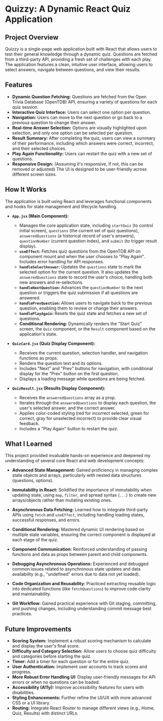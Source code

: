 # Quizzy: A Dynamic React Quiz Application

## Project Overview

Quizzy is a single-page web application built with React that allows users to test their general knowledge through a dynamic quiz. Questions are fetched from a third-party API, providing a fresh set of challenges with each play. The application features a clean, intuitive user interface, allowing users to select answers, navigate between questions, and view their results.

## Features

*   **Dynamic Question Fetching:** Questions are fetched from the Open Trivia Database (OpenTDB) API, ensuring a variety of questions for each quiz session.
*   **Interactive Quiz Interface:** Users can select one option per question.
*   **Navigation:** Users can move to the next question or go back to a previous question to change their answer.
*   **Real-time Answer Selection:** Options are visually highlighted upon selection, and only one option can be selected per question.
*   **Result Summary:** After completing the quiz, users can view a summary of their performance, including which answers were correct, incorrect, and their selected choices.
*   **Play Again Functionality:** Users can restart the quiz with a new set of questions.
*   **Responsive Design:** (Assuming it's responsive, if not, this can be removed or adjusted) The UI is designed to be user-friendly across different screen sizes.

## How It Works

The application is built using React and leverages functional components and hooks for state management and lifecycle handling.

*   **`App.jsx` (Main Component):**
    *   Manages the core application state, including `startQuiz` (to control initial screen), `questions` (the current set of quiz questions), `answeredQuestions` (a historical record of user's answers), `questionNumber` (current question index), and `submit` (to trigger result display).
    *   **`useEffect`:** Fetches quiz questions from the OpenTDB API on component mount and when the user chooses to "Play Again". Includes error handling for API responses.
    *   **`handleSelectAnswer`:** Updates the `questions` state to mark the selected option for the current question. It also updates the `answeredQuestions` state to record the user's choice, handling both new answers and re-selections.
    *   **`handleNextQuestion`:** Advances the `questionNumber` to the next question or triggers the quiz submission if all questions are answered.
    *   **`handlePrevQuestion`:** Allows users to navigate back to the previous question, enabling them to review or change their answers.
    *   **`handlePlayAgain`:** Resets the quiz state and fetches a new set of questions.
    *   **Conditional Rendering:** Dynamically renders the "Start Quiz" screen, the `Quiz` component, or the `Result` component based on the application's state.

*   **`QuizCard.jsx` (Quiz Display Component):**
    *   Receives the current question, selection handler, and navigation functions as props.
    *   Renders the question text and its options.
    *   Includes "Next" and "Prev" buttons for navigation, with conditional display for the "Prev" button on the first question.
    *   Displays a loading message while questions are being fetched.

*   **`QuizResult.jsx` (Results Display Component):**
    *   Receives the `answeredQuestions` array as a prop.
    *   Iterates through the `answeredQuestions` to display each question, the user's selected answer, and the correct answer.
    *   Applies color-coded styling (red for incorrect selected, green for correct, gray for unselected incorrect) to provide clear visual feedback.
    *   Includes a "Play Again" button to restart the quiz.

## What I Learned

This project provided invaluable hands-on experience and deepened my understanding of several core React and web development concepts:

*   **Advanced State Management:** Gained proficiency in managing complex state objects and arrays, particularly with nested data structures (questions, options).
*   **Immutability in React:** Solidified the importance of immutability when updating state, using `map`, `filter`, and spread syntax (`...`) to create new arrays/objects rather than mutating existing ones.
*   **Asynchronous Data Fetching:** Learned how to integrate third-party APIs using `fetch` and `useEffect`, including handling loading states, successful responses, and errors.

*   **Conditional Rendering:** Mastered dynamic UI rendering based on multiple state variables, ensuring the correct component is displayed at each stage of the quiz.
*   **Component Communication:** Reinforced understanding of passing functions and data as props between parent and child components.
*   **Debugging Asynchronous Operations:** Experienced and debugged common issues related to asynchronous state updates and data availability (e.g., "undefined" errors due to data not yet loaded).
*   **Code Organization and Reusability:** Practiced extracting reusable logic into dedicated functions (like `fetchQuestions`) to improve code clarity and maintainability.
*   **Git Workflow:** Gained practical experience with Git staging, committing, and pushing changes, including understanding commit message best practices.

## Future Improvements

*   **Scoring System:** Implement a robust scoring mechanism to calculate and display the user's final score.
*   **Difficulty and Category Selection:** Allow users to choose quiz difficulty and categories before starting the quiz.
*   **Timer:** Add a timer for each question or for the entire quiz.
*   **User Authentication:** Implement user accounts to track scores and progress.
*   **More Robust Error Handling UI:** Display user-friendly messages for API errors or when no questions can be loaded.
*   **Accessibility (A11y):** Improve accessibility features for users with disabilities.
*   **Styling Enhancements:** Further refine the UI/UX with more advanced CSS or a UI library.
*   **Routing:** Integrate React Router to manage different views (e.g., Home, Quiz, Results) with distinct URLs.